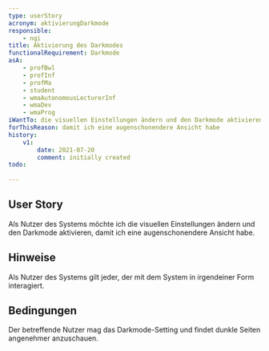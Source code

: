 ```yaml
---
type: userStory
acronym: aktivierungDarkmode
responsible:
    - ngi
title: Aktivierung des Darkmodes
functionalRequirement: Darkmode
asA: 
    - profBwl 
    - profInf
    - profMa
    - student
    - wmaAutonomousLecturerInf
    - wmaDev
    - wmaProg
iWantTo: die visuellen Einstellungen ändern und den Darkmode aktivieren
forThisReason: damit ich eine augenschonendere Ansicht habe
history:
    v1:
        date: 2021-07-20
        comment: initially created
todo:
    
---
```


## User Story
Als Nutzer des Systems möchte ich die visuellen Einstellungen ändern und den Darkmode aktivieren, damit ich eine augenschonendere Ansicht habe.

## Hinweise
Als Nutzer des Systems gilt jeder, der mit dem System in irgendeiner Form interagiert.

## Bedingungen
Der betreffende Nutzer mag das Darkmode-Setting und findet dunkle Seiten angenehmer anzuschauen.